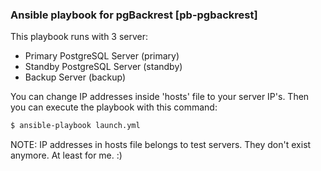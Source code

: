 ### Ansible playbook for pgBackrest [pb-pgbackrest]  

This playbook runs with 3 server:
- Primary PostgreSQL Server (primary)
- Standby PostgreSQL Server (standby)
- Backup Server (backup)

You can change IP addresses inside 'hosts' file to your server IP's. Then you can execute the playbook with this command:
```bash
$ ansible-playbook launch.yml
```
NOTE: IP addresses in hosts file belongs to test servers. They don't exist anymore. At least for me. :)
